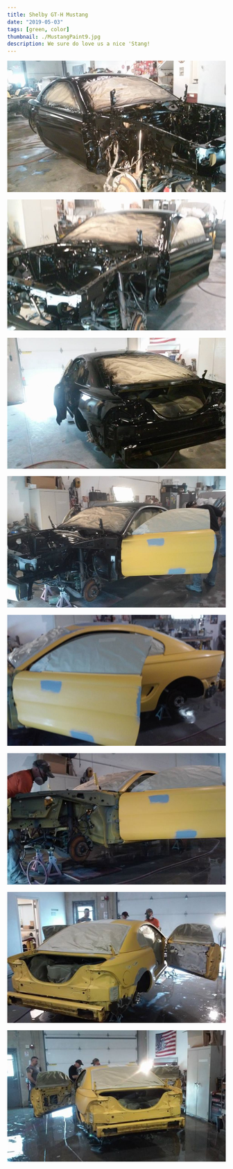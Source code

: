 ```yaml
---
title: Shelby GT-H Mustang
date: "2019-05-03"
tags: [green, color]
thumbnail: ./MustangPaint9.jpg
description: We sure do love us a nice 'Stang!
---
```


![](./MustangPaint8.jpg)

![](./MustangPaint7.jpg)

![](./MustangPaint6.jpg)

![](./MustangPaint5.jpg)

![](./MustangPaint4.jpg)

![](./MustangPaint3.jpg)

![](./MustangPaint2.jpg)

![](./MustangPaint.jpg)
